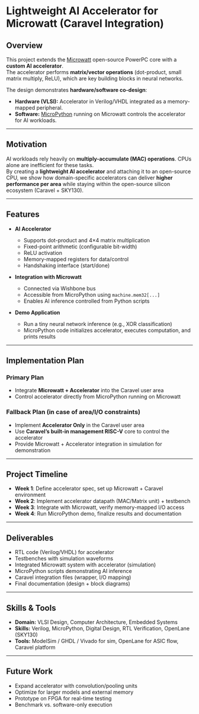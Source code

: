 # Lightweight AI Accelerator for Microwatt (Caravel Integration)

## Overview
This project extends the [Microwatt](https://github.com/antonblanchard/microwatt) open-source PowerPC core with a **custom AI accelerator**.  
The accelerator performs **matrix/vector operations** (dot-product, small matrix multiply, ReLU), which are key building blocks in neural networks.  

The design demonstrates **hardware/software co-design**:
- **Hardware (VLSI):** Accelerator in Verilog/VHDL integrated as a memory-mapped peripheral.
- **Software:** [MicroPython](https://micropython.org/) running on Microwatt controls the accelerator for AI workloads.

---

## Motivation
AI workloads rely heavily on **multiply-accumulate (MAC) operations**. CPUs alone are inefficient for these tasks.  
By creating a **lightweight AI accelerator** and attaching it to an open-source CPU, we show how domain-specific accelerators can deliver **higher performance per area** while staying within the open-source silicon ecosystem (Caravel + SKY130).

---

## Features
- **AI Accelerator**
  - Supports dot-product and 4×4 matrix multiplication
  - Fixed-point arithmetic (configurable bit-width)
  - ReLU activation
  - Memory-mapped registers for data/control
  - Handshaking interface (start/done)

- **Integration with Microwatt**
  - Connected via Wishbone bus
  - Accessible from MicroPython using `machine.mem32[...]`
  - Enables AI inference controlled from Python scripts

- **Demo Application**
  - Run a tiny neural network inference (e.g., XOR classification)
  - MicroPython code initializes accelerator, executes computation, and prints results

---

## Implementation Plan
### Primary Plan
- Integrate **Microwatt + Accelerator** into the Caravel user area
- Control accelerator directly from MicroPython running on Microwatt

### Fallback Plan (in case of area/I/O constraints)
- Implement **Accelerator Only** in the Caravel user area
- Use **Caravel’s built-in management RISC-V** core to control the accelerator
- Provide Microwatt + Accelerator integration in simulation for demonstration

---

## Project Timeline
- **Week 1**: Define accelerator spec, set up Microwatt + Caravel environment  
- **Week 2**: Implement accelerator datapath (MAC/Matrix unit) + testbench  
- **Week 3**: Integrate with Microwatt, verify memory-mapped I/O access  
- **Week 4**: Run MicroPython demo, finalize results and documentation  

---

## Deliverables
- RTL code (Verilog/VHDL) for accelerator  
- Testbenches with simulation waveforms  
- Integrated Microwatt system with accelerator (simulation)  
- MicroPython scripts demonstrating AI inference  
- Caravel integration files (wrapper, I/O mapping)  
- Final documentation (design + block diagrams)  

---

## Skills & Tools
- **Domain:** VLSI Design, Computer Architecture, Embedded Systems  
- **Skills:** Verilog, MicroPython, Digital Design, RTL Verification, OpenLane (SKY130)  
- **Tools:** ModelSim / GHDL / Vivado for sim, OpenLane for ASIC flow, Caravel platform  

---

## Future Work
- Expand accelerator with convolution/pooling units  
- Optimize for larger models and external memory  
- Prototype on FPGA for real-time testing  
- Benchmark vs. software-only execution  
